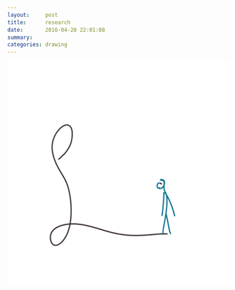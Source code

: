 ```yaml
---
layout:     post
title:      research
date:       2016-04-20 22:01:08
summary:    
categories: drawing
---
```

![research](/images/diary/research.png "Keep it fun and fruitful.")
